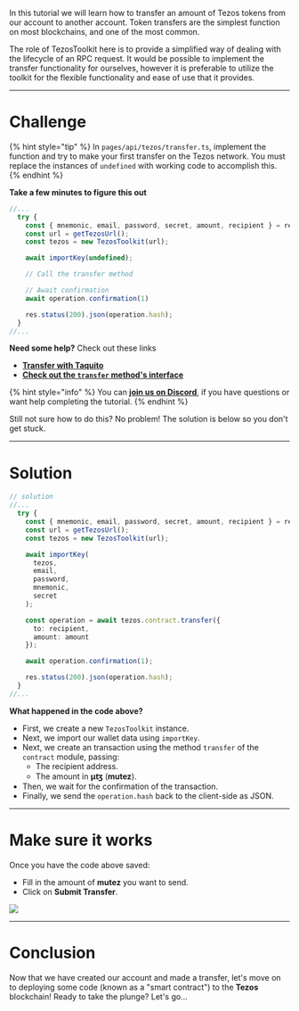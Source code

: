 In this tutorial we will learn how to transfer an amount of Tezos tokens from our account to another account. Token transfers are the simplest function on most blockchains, and one of the most common.

The role of TezosToolkit here is to provide a simplified way of dealing with the lifecycle of an RPC request. It would be possible to implement the transfer functionality for ourselves, however it is preferable to utilize the toolkit for the flexible functionality and ease of use that it provides.

------------------------

# Challenge

{% hint style="tip" %}
In `pages/api/tezos/transfer.ts`, implement the function and try to make your first transfer on the Tezos network. You must replace the instances of `undefined` with working code to accomplish this.
{% endhint %}

**Take a few minutes to figure this out**

```typescript
//...
  try {
    const { mnemonic, email, password, secret, amount, recipient } = req.body
    const url = getTezosUrl();
    const tezos = new TezosToolkit(url);

    await importKey(undefined);

    // Call the transfer method

    // Await confirmation 
    await operation.confirmation(1) 

    res.status(200).json(operation.hash);
  }
//...
```

**Need some help?** Check out these links
* [**Transfer with Taquito**](https://tezostaquito.io/docs/quick_start/#transfer)
* [**Check out the `transfer` method's interface**](https://tezostaquito.io/typedoc/interfaces/_taquito_taquito.contractprovider.html#transfer)  

{% hint style="info" %}
You can [**join us on Discord**](https://figment.io/devchat), if you have questions or want help completing the tutorial.
{% endhint %}

Still not sure how to do this? No problem! The solution is below so you don't get stuck.

------------------------

# Solution

```typescript
// solution
//...
  try {
    const { mnemonic, email, password, secret, amount, recipient } = req.body;
    const url = getTezosUrl();
    const tezos = new TezosToolkit(url);

    await importKey(
      tezos,
      email,
      password,
      mnemonic,
      secret
    );

    const operation = await tezos.contract.transfer({ 
      to: recipient, 
      amount: amount 
    });

    await operation.confirmation(1);

    res.status(200).json(operation.hash);
  }
//...
```

**What happened in the code above?**

* First, we create a new `TezosToolkit` instance.
* Next, we import our wallet data using `importKey`.
* Next, we create an transaction using the method `transfer` of the `contract` module, passing:
  * The recipient address.
  * The amount in **μꜩ** (**mutez**).
* Then, we wait for the confirmation of the transaction.
* Finally, we send the `operation.hash` back to the client-side as JSON.

------------------------

# Make sure it works

Once you have the code above saved:
* Fill in the amount of **mutez** you want to send.
* Click on **Submit Transfer**.

![](../../../.gitbook/assets/pathways/tezos/tezos-transfer.gif)

-----------------------------

# Conclusion

Now that we have created our account and made a transfer, let's move on to deploying some code (known as a "smart contract") to the **Tezos** blockchain! Ready to take the plunge? Let's go... 
